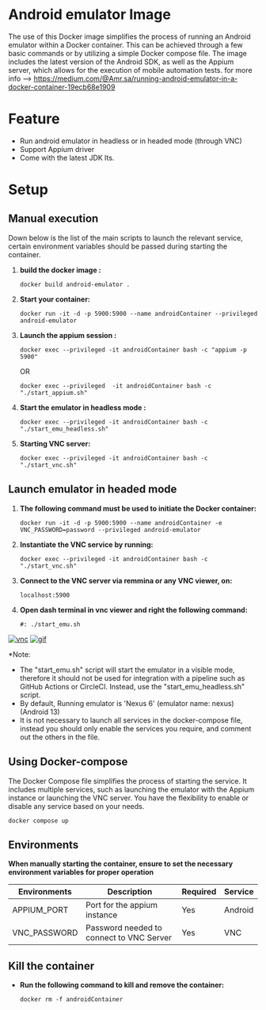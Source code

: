 # Android emulator Image

The use of this Docker image simplifies the process of running an Android emulator within a Docker container. This can be achieved through a few basic commands or by utilizing a simple Docker compose file. The image includes the latest version of the Android SDK, as well as the Appium server, which allows for the execution of mobile automation tests.
  for more info --> https://medium.com/@Amr.sa/running-android-emulator-in-a-docker-container-19ecb68e1909

# Feature

- Run android emulator in headless or in headed mode (through VNC)
- Support Appium driver
- Come with the latest JDK lts.


# Setup

## Manual execution

Down below is the list of the main scripts to launch the relevant service, certain environment variables should be passed during starting the container.

1.  **build the docker image :** 

        docker build android-emulator .
    
2.  **Start your container:**

        docker run -it -d -p 5900:5900 --name androidContainer --privileged android-emulator  

3.  **Launch the appium session :**

        docker exec --privileged -it androidContainer bash -c "appium -p 5900"

     OR

        docker exec --privileged  -it androidContainer bash -c "./start_appium.sh"

 
4.  **Start the emulator in headless mode :**

        docker exec --privileged -it androidContainer bash -c "./start_emu_headless.sh"


5.  **Starting VNC server:**

        docker exec --privileged -it androidContainer bash -c "./start_vnc.sh"



## Launch emulator in headed mode


1.  **The following command must be used to initiate the Docker container:**

        docker run -it -d -p 5900:5900 --name androidContainer -e VNC_PASSWORD=password --privileged android-emulator

2.  **Instantiate the VNC service by running:**

        docker exec --privileged -it androidContainer bash -c "./start_vnc.sh"

3.  **Connect to the VNC server via remmina or any VNC viewer, on:**
          
        localhost:5900
    
4.  **Open dash terminal in vnc viewer and right the following command:** 

        #: ./start_emu.sh
 
<a href="https://ibb.co/pPq0bn9"><img src="https://i.ibb.co/pPq0bn9/vnc.png" alt="vnc" border="0"></a>       <a href="https://ibb.co/cJB6qkX"><img src="https://i.ibb.co/cJB6qkX/gif.gif"       alt="gif" border="0"></a>
    
*Note: 
  - The "start_emu.sh" script will start the emulator in a visible mode, therefore it should not be used for integration with a pipeline such as GitHub Actions or CircleCI. Instead, use the "start_emu_headless.sh" script.
  - By default, Running emulator is 'Nexus 6' (emulator name: nexus) (Android 13)
  - It is not necessary to launch all services in the docker-compose file, instead you should only enable the services you require, and comment out the others in the file.


## Using Docker-compose

The Docker Compose file simplifies the process of starting the service. It includes multiple services, such as launching the emulator with the Appium instance or launching the VNC server. You have the flexibility to enable or disable any service based on your needs.
    
    docker compose up

## Environments

**When manually starting the container, ensure to set the necessary environment variables for proper operation** 

| Environments      | Description                                                                                              | Required     |  Service   |
| ----------------- | -------------------------------------------------------------------------------------------------------- | ------------ | -----------|
| APPIUM_PORT       | Port for the appium instance                                                                             | Yes          | Android    |
| VNC_PASSWORD      | Password needed to connect to VNC Server                                                                 | Yes          | VNC        |


## Kill the container

-   **Run the following command to kill and remove the container:** 

        docker rm -f androidContainer
